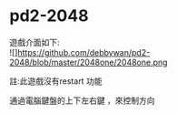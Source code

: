 # pd2-2048
遊戲介面如下: <br>
![]https://github.com/debbywan/pd2-2048/blob/master/2048one/2048one.png

註:此遊戲沒有restart 功能 <br>

通過電腦鍵盤的上下左右鍵 ，來控制方向

